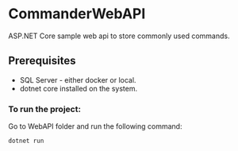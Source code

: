 # CommanderWebAPI
ASP.NET Core sample web api to store commonly used commands.

## Prerequisites
* SQL Server - either docker or local.
* dotnet core installed on the system.

### To run the project:
Go to WebAPI folder and run the following command:
```
dotnet run
```
